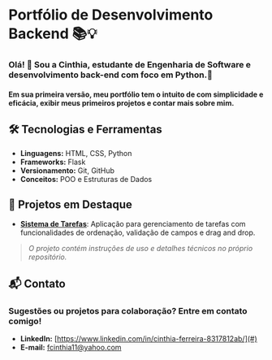 # Portfólio de Desenvolvimento Backend 📚💡

### Olá! 👋 Sou a Cinthia, estudante de Engenharia de Software e desenvolvimento back-end com foco em Python.🚀

#### Em sua primeira versão, meu portfólio tem o intuito de com simplicidade e eficácia, exibir meus primeiros projetos e contar mais sobre mim.


## 🛠️ Tecnologias e Ferramentas
- **Linguagens:** HTML, CSS, Python
- **Frameworks:** Flask
- **Versionamento:** Git, GitHub
- **Conceitos:** POO e  Estruturas de Dados

## 🚀 Projetos em Destaque
- **[Sistema de Tarefas](https://github.com/AsknessOne/projetoTarefas)**: Aplicação para gerenciamento de tarefas com funcionalidades de ordenação, validação de campos e drag and drop.  

> *O projeto contém instruções de uso e detalhes técnicos no próprio repositório.*

## 📬 Contato
### Sugestões ou projetos para colaboração? Entre em contato comigo!
- **LinkedIn:** [https://www.linkedin.com/in/cinthia-ferreira-8317812ab/](#)
- **E-mail:** fcinthia11@yahoo.com




